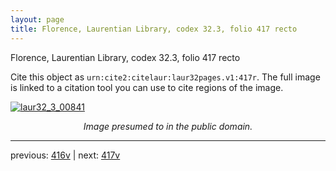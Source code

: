 ```yaml
---
layout: page
title: Florence, Laurentian Library, codex 32.3, folio 417 recto
---
```


Florence, Laurentian Library, codex 32.3, folio 417 recto

Cite this object as `urn:cite2:citelaur:laur32pages.v1:417r`.  The full image is linked to a citation tool you can use to cite regions of the image.

[![laur32_3_00841](http://www.homermultitext.org/iipsrv?IIIF=/project/homer/pyramidal/deepzoom/citelaur/laur32imgs/v1/laur32_3_00841.tif/full/800,/0/default.jpg)](http://www.homermultitext.org/ict2/?urn=urn:cite2:citelaur:laur32imgs.v1:laur32_3_00841) 

<p style="text-align: center; font-style: italic;">Image presumed to in the public domain.</p>

---

previous: [416v](../416v/) | next: [417v](../417v/)